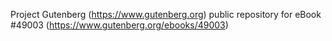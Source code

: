 Project Gutenberg (https://www.gutenberg.org) public repository for eBook #49003 (https://www.gutenberg.org/ebooks/49003)
